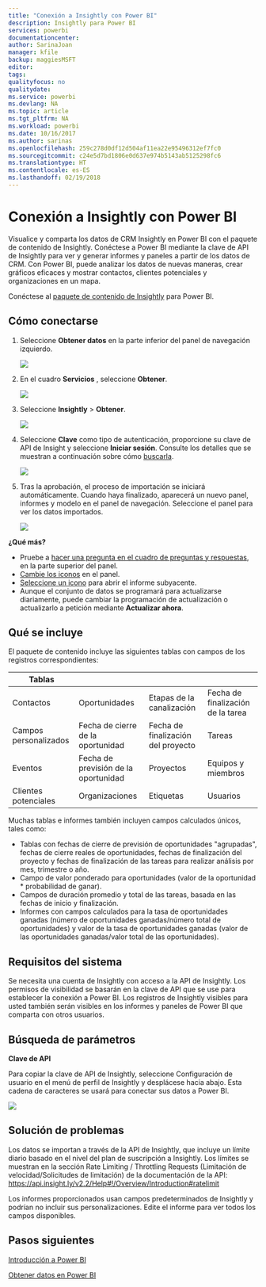 ```yaml
---
title: "Conexión a Insightly con Power BI"
description: Insightly para Power BI
services: powerbi
documentationcenter: 
author: SarinaJoan
manager: kfile
backup: maggiesMSFT
editor: 
tags: 
qualityfocus: no
qualitydate: 
ms.service: powerbi
ms.devlang: NA
ms.topic: article
ms.tgt_pltfrm: NA
ms.workload: powerbi
ms.date: 10/16/2017
ms.author: sarinas
ms.openlocfilehash: 259c278d0df12d504af11ea22e95496312ef7fc0
ms.sourcegitcommit: c24e5d7bd1806e0d637e974b5143ab5125298fc6
ms.translationtype: HT
ms.contentlocale: es-ES
ms.lasthandoff: 02/19/2018
---
```

# <a name="connect-to-insightly-with-power-bi"></a>Conexión a Insightly con Power BI
Visualice y comparta los datos de CRM Insightly en Power BI con el paquete de contenido de Insightly. Conéctese a Power BI mediante la clave de API de Insightly para ver y generar informes y paneles a partir de los datos de CRM. Con Power BI, puede analizar los datos de nuevas maneras, crear gráficos eficaces y mostrar contactos, clientes potenciales y organizaciones en un mapa.

Conéctese al [paquete de contenido de Insightly](https://app.powerbi.com/getdata/services/insightly) para Power BI.

## <a name="how-to-connect"></a>Cómo conectarse
1. Seleccione **Obtener datos** en la parte inferior del panel de navegación izquierdo.
   
   ![](media/service-connect-to-insightly/getdata.png)
2. En el cuadro **Servicios** , seleccione **Obtener**.
   
   ![](media/service-connect-to-insightly/services.png)
3. Seleccione **Insightly** \>  **Obtener**.
   
   ![](media/service-connect-to-insightly/insightly.png)
4. Seleccione **Clave** como tipo de autenticación, proporcione su clave de API de Insight y seleccione **Iniciar sesión**. Consulte los detalles que se muestran a continuación sobre cómo [buscarla](#FindingParams).
   
   ![](media/service-connect-to-insightly/creds.png)
5. Tras la aprobación, el proceso de importación se iniciará automáticamente. Cuando haya finalizado, aparecerá un nuevo panel, informes y modelo en el panel de navegación. Seleccione el panel para ver los datos importados.
   
     ![](media/service-connect-to-insightly/dashboard.png)

**¿Qué más?**

* Pruebe a [hacer una pregunta en el cuadro de preguntas y respuestas](power-bi-q-and-a.md), en la parte superior del panel.
* [Cambie los iconos](service-dashboard-edit-tile.md) en el panel.
* [Seleccione un icono](service-dashboard-tiles.md) para abrir el informe subyacente.
* Aunque el conjunto de datos se programará para actualizarse diariamente, puede cambiar la programación de actualización o actualizarlo a petición mediante **Actualizar ahora**.

## <a name="whats-included"></a>Qué se incluye
El paquete de contenido incluye las siguientes tablas con campos de los registros correspondientes:

| Tablas |  |  |  |
| --- | --- | --- | --- |
| Contactos |Oportunidades |Etapas de la canalización |Fecha de finalización de la tarea |
| Campos personalizados |Fecha de cierre de la oportunidad |Fecha de finalización del proyecto |Tareas |
| Eventos |Fecha de previsión de la oportunidad |Proyectos |Equipos y miembros |
| Clientes potenciales |Organizaciones |Etiquetas |Usuarios |

Muchas tablas e informes también incluyen campos calculados únicos, tales como:  

* Tablas con fechas de cierre de previsión de oportunidades "agrupadas", fechas de cierre reales de oportunidades, fechas de finalización del proyecto y fechas de finalización de las tareas para realizar análisis por mes, trimestre o año.  
* Campo de valor ponderado para oportunidades (valor de la oportunidad * probabilidad de ganar).  
* Campos de duración promedio y total de las tareas, basada en las fechas de inicio y finalización.  
* Informes con campos calculados para la tasa de oportunidades ganadas (número de oportunidades ganadas/número total de oportunidades) y valor de la tasa de oportunidades ganadas (valor de las oportunidades ganadas/valor total de las oportunidades).  

## <a name="system-requirements"></a>Requisitos del sistema
Se necesita una cuenta de Insightly con acceso a la API de Insightly. Los permisos de visibilidad se basarán en la clave de API que se use para establecer la conexión a Power BI. Los registros de Insightly visibles para usted también serán visibles en los informes y paneles de Power BI que comparta con otros usuarios.

<a name="FindingParams"></a>

## <a name="finding-parameters"></a>Búsqueda de parámetros
**Clave de API**

Para copiar la clave de API de Insightly, seleccione Configuración de usuario en el menú de perfil de Insightly y desplácese hacia abajo. Esta cadena de caracteres se usará para conectar sus datos a Power BI.

![](media/service-connect-to-insightly/findapi.png)

## <a name="troubleshooting"></a>Solución de problemas
Los datos se importan a través de la API de Insightly, que incluye un límite diario basado en el nivel del plan de suscripción a Insightly. Los límites se muestran en la sección Rate Limiting / Throttling Requests (Limitación de velocidad/Solicitudes de limitación) de la documentación de la API: https://api.insight.ly/v2.2/Help#!/Overview/Introduction#ratelimit

Los informes proporcionados usan campos predeterminados de Insightly y podrían no incluir sus personalizaciones. Edite el informe para ver todos los campos disponibles.

## <a name="next-steps"></a>Pasos siguientes
[Introducción a Power BI](service-get-started.md)

[Obtener datos en Power BI](service-get-data.md)

